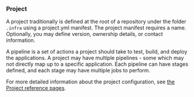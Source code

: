 ### Project
A project traditionally is defined at the root of a repository under the folder
`.infra` using a project.yml manifest. The project manifest requires a name.
Optionally, you may define version, ownership details, or contact information.

A pipeline is a set of actions a project should take to test, build, and deploy the
applications. A project may have multiple pipelines - some which may not directly map
up to a specific application.  Each pipeline can have stages defined, and each stage may
have multiple jobs to perform.

For more detailed information about the project configuration, see
[the Project reference pages](./reference/project.md).

